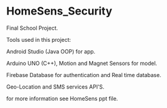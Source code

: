 # HomeSens_Security
 Final School Project.
 
 Tools used in this project:

 Android Studio (Java OOP) for app.

 Arduino UNO (C++), Motion and Magnet Sensors for model.

 Firebase Database for authentication and Real time database.

 Geo-Location and SMS services API'S.
 
 for more information see HomeSens ppt file.

